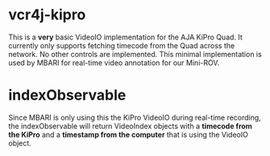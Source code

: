 # vcr4j-kipro

This is a __very__ basic VideoIO implementation for the AJA KiPro Quad. It currently only supports fetching timecode from the Quad across the network. No other controls are implemented. This minimal implementation is used by MBARI for real-time video annotation for our Mini-ROV.

# indexObservable

Since MBARI is only using this the KiPro VideoIO during real-time recording, the indexObservable will return VideoIndex objects with a __timecode from the KiPro__ and a __timestamp from the computer__ that is using the VideoIO object.